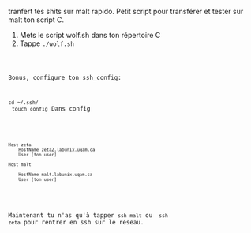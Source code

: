tranfert tes shits sur malt rapido.
Petit script pour transférer et tester sur malt ton script C.

1. Mets le script wolf.sh dans ton répertoire C
2. Tappe <code>./wolf.sh

Bonus, configure ton ssh_config:

<code>cd ~/.ssh/</code><br/>
<code>touch config</code>
Dans config
<br>
<code>

    Host zeta
        HostName zeta2.labunix.uqam.ca
        User [ton user]

    Host malt
    
        HostName malt.labunix.uqam.ca
        User [ton user]
</code>

Maintenant tu n'as qu'à tapper <code>ssh malt</code> ou <code> ssh zeta</code> pour rentrer en ssh sur le réseau.
